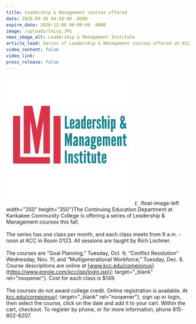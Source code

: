 ```yaml
---
title: Leadership & Management courses offered
date: 2020-09-30 04:58:00 -0500
expire_date: 2020-12-08 00:00:00 -0600
image: /uploads/lmisq.JPG
news_image_alt: Leadership & Management Institute
article_lead: Series of Leadership & Management courses offered at KCC
video_content: false
video_link:
press_release: false
---
```


![](/uploads/lmisq.JPG){: .float-image-left width="350" height="350"}The Continuing Education Department at Kankakee Community College is offering a series of Leadership & Management courses this fall.<br><br>The series has one class per month, and each class meets from 9 a.m. - noon at KCC in Room D123. All sessions are taught by Rich Lochner.&nbsp;<br><br>The courses are “Goal Planning,” Tuesday, Oct. 6; “Conflict Resolution” Wednesday, Nov. 11; and “Multigenerational Workforce,” Tuesday, Dec. 8.&nbsp;<br>Course descriptions are online at [www.kcc.edu/comejoinus](https://www.enrole.com/kcc/jsp/login.jsp){: target="_blank" rel="noopener"}. Cost for each class is $149.&nbsp;<br><br>The courses do not award college credit. Online registration is available. At [kcc.edu/comejoinus](https://www.enrole.com/kcc/jsp/login.jsp){: target="_blank" rel="noopener"}, sign up or login, then select the course, click on the date and add it to your cart. Within the cart, checkout. To register by phone, or for more information, phone 815-802-8207.<br>&nbsp;